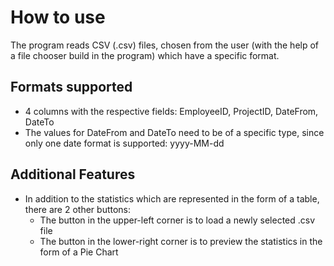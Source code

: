 # How to use
The program reads CSV (.csv) files, chosen from the user (with the help of a file chooser build in the program) which have a specific format.

## Formats supported
- 4 columns with the respective fields: EmployeeID, ProjectID, DateFrom, DateTo
- The values for DateFrom and DateTo need to be of a specific type, since only one date format is supported: yyyy-MM-dd

## Additional Features
- In addition to the statistics which are represented in the form of a table, there are 2 other buttons:
  * The button in the upper-left corner is to load a newly selected .csv file
  * The button in the lower-right corner is to preview the statistics in the form of a Pie Chart
